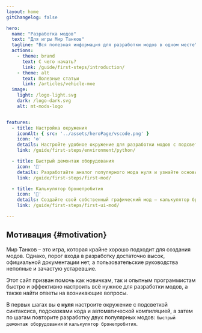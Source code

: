 ```yaml
---
layout: home
gitChangelog: false

hero:
  name: "Разработка модов"
  text: "Для игры Мир Танков"
  tagline: "Вся полезная информация для разработки модов в одном месте"
  actions:
    - theme: brand
      text: С чего начать?
      link: /guide/first-steps/introduction/
    - theme: alt
      text: Полезные статьи
      link: /articles/vehicle-moe
  image:
    light: /logo-light.svg
    dark: /logo-dark.svg
    alt: mt-mods-logo


features:
  - title: Настройка окружения
    iconAlt: { src: '../assets/heroPage/vscode.png' }
    icon: '⚙️'
    details: Настройте удобное окружение для разработки модов с подсветкой синтаксиса и подсказками кода
    link: /guide/first-steps/environment/python/

  - title: Быстрый демонтаж оборудования
    icon: '🔧'
    details: Разработайте аналог популярного мода нуля и узнайте основы разработки модов
    link: /guide/first-steps/first-mod/

  - title: Калькулятор бронепробития
    icon: '🎨'
    details: Создайте свой собственный графический мод – калькулятор бронепробития
    link: /guide/first-steps/first-ui-mod/

---
```


<style>
.VPHomeFeatures { margin-bottom: 3em; }
</style>


## Мотивация {#motivation}
Мир Танков – это игра, которая крайне хорошо подходит для создания модов. Однако, порог входа в разработку достаточно высок, официальной документации нет, а пользовательские руководства неполные и зачастую устаревшие.

Этот сайт призван помочь как новичкам, так и опытным программистам быстро и эффективно настроить всё нужное для разработки модов, а также найти ответы на возникающие вопросы.

В первых шагах вы **с нуля** настроите окружение с подсветкой синтаксиса, подсказками кода и автоматической компиляцией, а затем по шагам повторите разработку двух популярных модов: `быстрый демонтаж оборудования` и `калькулятор бронепробития`.
